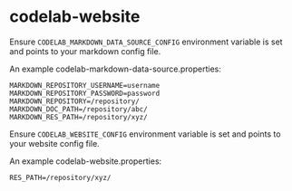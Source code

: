 # codelab-website

Ensure `CODELAB_MARKDOWN_DATA_SOURCE_CONFIG` environment variable is set and points to your markdown config file.

An example codelab-markdown-data-source.properties:

    MARKDOWN_REPOSITORY_USERNAME=username
    MARKDOWN_REPOSITORY_PASSWORD=password
    MARKDOWN_REPOSITORY=/repository/
    MARKDOWN_DOC_PATH=/repository/abc/
    MARKDOWN_RES_PATH=/repository/xyz/

Ensure `CODELAB_WEBSITE_CONFIG` environment variable is set and points to your website config file.

An example codelab-website.properties:

    RES_PATH=/repository/xyz/
